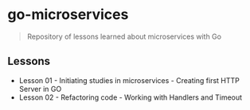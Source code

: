 # go-microservices
> Repository of lessons learned about microservices with Go

## Lessons
 - Lesson 01 - Initiating studies in microservices - Creating first HTTP Server in GO
 - Lesson 02 - Refactoring code - Working with Handlers and Timeout

